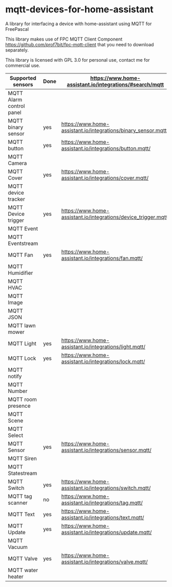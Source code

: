 # mqtt-devices-for-home-assistant
A library for interfacing a device with home-assistant using MQTT for FreePascal

This library makes use of FPC MQTT Client Component https://github.com/prof7bit/fpc-mqtt-client that you need to download separately.

This library is licensed with GPL 3.0 for personal use, contact me for commercial use.


|  Supported sensors|Done|https://www.home-assistant.io/integrations/#search/mqtt|ObjectName|
|-----------------------|--------|------------|-------|
|MQTT Alarm control panel||||
|MQTT binary sensor|yes|https://www.home-assistant.io/integrations/binary_sensor.mqtt/|TMQTTBinarySensor|
|MQTT button|yes|https://www.home-assistant.io/integrations/button.mqtt/|TMQTTButton|
|MQTT Camera||||
|MQTT Cover|yes|https://www.home-assistant.io/integrations/cover.mqtt/|TMQTTCover|
|MQTT device tracker||||
|MQTT Device trigger|yes|https://www.home-assistant.io/integrations/device_trigger.mqtt/|TMQTTDeviceTrigger|
|MQTT Event||||
|MQTT Eventstream||||
|MQTT Fan|yes|https://www.home-assistant.io/integrations/fan.mqtt/|TMQTTFan|
|MQTT Humidifier||||
|MQTT HVAC||||
|MQTT Image||||
|MQTT JSON||||
|MQTT lawn mower||||
|MQTT Light|yes|https://www.home-assistant.io/integrations/light.mqtt/|TMQTTLight|
|MQTT Lock|yes|https://www.home-assistant.io/integrations/lock.mqtt/|TMQTTLock|
|MQTT notify||||
|MQTT Number||||
|MQTT room presence||||
|MQTT Scene||||
|MQTT Select||||
|MQTT Sensor|yes|https://www.home-assistant.io/integrations/sensor.mqtt/|TMQTTSensor|
|MQTT Siren||||
|MQTT Statestream||||
|MQTT Switch|yes|https://www.home-assistant.io/integrations/switch.mqtt/|TMQTTSwitch|
|MQTT tag scanner|no|https://www.home-assistant.io/integrations/tag.mqtt/|TMQTTTagScanner|
|MQTT Text|yes|https://www.home-assistant.io/integrations/text.mqtt/|TMQTTText|
|MQTT Update|yes|https://www.home-assistant.io/integrations/update.mqtt/|TMQTTUpdate|
|MQTT Vacuum||||
|MQTT Valve|yes|https://www.home-assistant.io/integrations/valve.mqtt/|TMQTTValve|
|MQTT water heater||||

